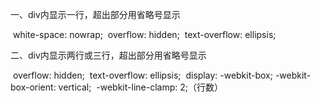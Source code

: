 一、div内显示一行，超出部分用省略号显示

​    white-space: nowrap;
​    overflow: hidden;
​    text-overflow: ellipsis;

二、div内显示两行或三行，超出部分用省略号显示

​    overflow: hidden;
​    text-overflow: ellipsis;
​    display: -webkit-box;
​    -webkit-box-orient: vertical;
​    -webkit-line-clamp: 2;（行数）

